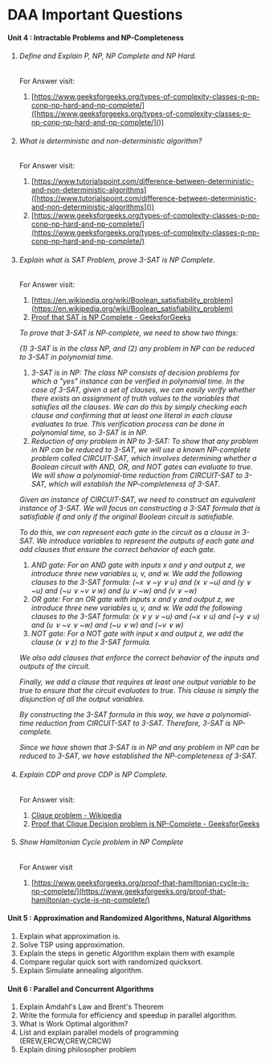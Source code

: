 # DAA Important Questions

#### Unit 4 : Intractable Problems and NP-Completeness

1. ###### Define and Explain P, NP, NP Complete and NP Hard.

   For Answer visit:


   1. [https://www.geeksforgeeks.org/types-of-complexity-classes-p-np-conp-np-hard-and-np-complete/]([https://www.geeksforgeeks.org/types-of-complexity-classes-p-np-conp-np-hard-and-np-complete/]())
2. ###### What is deterministic and non-deterministic algorithm?

   For Answer visit:


   1. [https://www.tutorialspoint.com/difference-between-deterministic-and-non-deterministic-algorithms]([https://www.tutorialspoint.com/difference-between-deterministic-and-non-deterministic-algorithms]())
   2. [https://www.geeksforgeeks.org/types-of-complexity-classes-p-np-conp-np-hard-and-np-complete/](https://www.geeksforgeeks.org/types-of-complexity-classes-p-np-conp-np-hard-and-np-complete/)
3. ###### Explain what is SAT Problem, prove 3-SAT is NP Complete.

   For Answer visit:


   1. [https://en.wikipedia.org/wiki/Boolean_satisfiability_problem](https://en.wikipedia.org/wiki/Boolean_satisfiability_problem)
   2. [Proof that SAT is NP Complete - GeeksforGeeks](https://www.geeksforgeeks.org/proof-that-sat-is-np-complete/)

   *To prove that 3-SAT is NP-complete, we need to show two things:*

   *(1) 3-SAT is in the class NP, and (2) any problem in NP can be reduced to 3-SAT in polynomial time.*

   1. *3-SAT is in NP:
      The class NP consists of decision problems for which a "yes" instance can be verified in polynomial time. In the case of 3-SAT, given a set of clauses, we can easily verify whether there exists an assignment of truth values to the variables that satisfies all the clauses. We can do this by simply checking each clause and confirming that at least one literal in each clause evaluates to true. This verification process can be done in polynomial time, so 3-SAT is in NP.*
   2. *Reduction of any problem in NP to 3-SAT:
      To show that any problem in NP can be reduced to 3-SAT, we will use a known NP-complete problem called CIRCUIT-SAT, which involves determining whether a Boolean circuit with AND, OR, and NOT gates can evaluate to true. We will show a polynomial-time reduction from CIRCUIT-SAT to 3-SAT, which will establish the NP-completeness of 3-SAT.*

   *Given an instance of CIRCUIT-SAT, we need to construct an equivalent instance of 3-SAT. We will focus on constructing a 3-SAT formula that is satisfiable if and only if the original Boolean circuit is satisfiable.*

   *To do this, we can represent each gate in the circuit as a clause in 3-SAT. We introduce variables to represent the outputs of each gate and add clauses that ensure the correct behavior of each gate.*

   1. *AND gate:
      For an AND gate with inputs x and y and output z, we introduce three new variables u, v, and w. We add the following clauses to the 3-SAT formula:
      (~x ∨ ~y ∨ u) and (x ∨ ~u) and (y ∨ ~u) and (~u ∨ ~v ∨ w) and (u ∨ ~w) and (v ∨ ~w)*
   2. *OR gate:
      For an OR gate with inputs x and y and output z, we introduce three new variables u, v, and w. We add the following clauses to the 3-SAT formula:
      (x ∨ y ∨ ~u) and (~x ∨ u) and (~y ∨ u) and (u ∨ ~v ∨ ~w) and (~u ∨ w) and (~v ∨ w)*
   3. *NOT gate:
      For a NOT gate with input x and output z, we add the clause (x ∨ z) to the 3-SAT formula.*

   *We also add clauses that enforce the correct behavior of the inputs and outputs of the circuit.*

   *Finally, we add a clause that requires at least one output variable to be true to ensure that the circuit evaluates to true. This clause is simply the disjunction of all the output variables.*

   *By constructing the 3-SAT formula in this way, we have a polynomial-time reduction from CIRCUIT-SAT to 3-SAT. Therefore, 3-SAT is NP-complete.*

   *Since we have shown that 3-SAT is in NP and any problem in NP can be reduced to 3-SAT, we have established the NP-completeness of 3-SAT.*
4. ###### Explain CDP and prove CDP is NP Complete.

   For Answer visit:


   1. [Clique problem - Wikipedia](https://en.wikipedia.org/wiki/Clique_problem)
   2. [Proof that Clique Decision problem is NP-Complete - GeeksforGeeks](https://www.geeksforgeeks.org/proof-that-clique-decision-problem-is-np-complete/)
5. ###### Show Hamiltonian Cycle problem in NP Complete

   For Answer visit


   1. [https://www.geeksforgeeks.org/proof-that-hamiltonian-cycle-is-np-complete/](https://www.geeksforgeeks.org/proof-that-hamiltonian-cycle-is-np-complete/)

#### Unit 5 : Approximation and Randomized Algorithms, Natural Algorithms

1. Explain what approximation is.
2. Solve TSP using approximation.
3. Explain the steps in genetic Algorithm explain them with example
4. Compare regular quick sort with randomized quicksort.
5. Explain Simulate annealing algorithm.

#### Unit 6 : Parallel and Concurrent Algorithms

1. Explain Amdahl's Law and Brent's Theorem
2. Write the formula for efficiency and speedup in parallel algorithm.
3. What is Work Optimal algorithm?
4. List and explain parallel models of programming (EREW,ERCW,CREW,CRCW)
5. Explain dining philosopher problem
